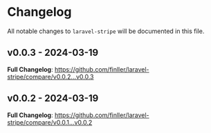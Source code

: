 # Changelog

All notable changes to `laravel-stripe` will be documented in this file.

## v0.0.3 - 2024-03-19

**Full Changelog**: https://github.com/finller/laravel-stripe/compare/v0.0.2...v0.0.3

## v0.0.2 - 2024-03-19

**Full Changelog**: https://github.com/finller/laravel-stripe/compare/v0.0.1...v0.0.2
